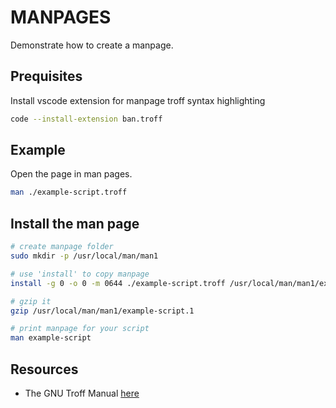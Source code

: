 # MANPAGES

Demonstrate how to create a manpage.  

## Prequisites

Install vscode extension for manpage troff syntax highlighting

```sh
code --install-extension ban.troff
```

## Example

Open the page in man pages.

```sh
man ./example-script.troff  
```

## Install the man page

```sh
# create manpage folder
sudo mkdir -p /usr/local/man/man1  

# use 'install' to copy manpage     
install -g 0 -o 0 -m 0644 ./example-script.troff /usr/local/man/man1/example-script.1

# gzip it
gzip /usr/local/man/man1/example-script.1

# print manpage for your script
man example-script
```

## Resources

* The GNU Troff Manual [here](https://www.gnu.org/software/groff/manual/groff.html)  
